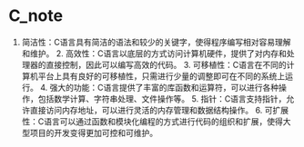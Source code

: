 # C_note
1. 简洁性：C语言具有简洁的语法和较少的关键字，使得程序编写相对容易理解和维护。  2. 高效性：C语言以底层的方式访问计算机硬件，提供了对内存和处理器的直接控制，因此可以编写高效的代码。  3. 可移植性：C语言在不同的计算机平台上具有良好的可移植性，只需进行少量的调整即可在不同的系统上运行。  4. 强大的功能：C语言提供了丰富的库函数和运算符，可以进行各种操作，包括数学计算、字符串处理、文件操作等。  5. 指针：C语言支持指针，允许直接访问内存地址，可以进行灵活的内存管理和数据结构操作。  6. 可扩展性：C语言可以通过函数和模块化编程的方式进行代码的组织和扩展，使得大型项目的开发变得更加可控和可维护。
